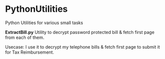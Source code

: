 # PythonUtilities
Python Utilities for various small tasks 


**ExtractBill.py**
Utility to decrypt password protected bill & fetch first page from each of them.

Usecase: 
I use it to decrypt my telephone bills & fetch first page to submit it for Tax Reimbursement.
